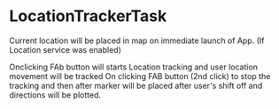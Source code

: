# LocationTrackerTask

Current location will be placed in map on immediate launch of App.
(If Location service was enabled)


Onclicking FAb button will starts Location tracking and user location movement will be tracked
On clicking FAB button (2nd click) to stop the tracking and then after marker will be placed after user's shift off and directions will be 
plotted.
